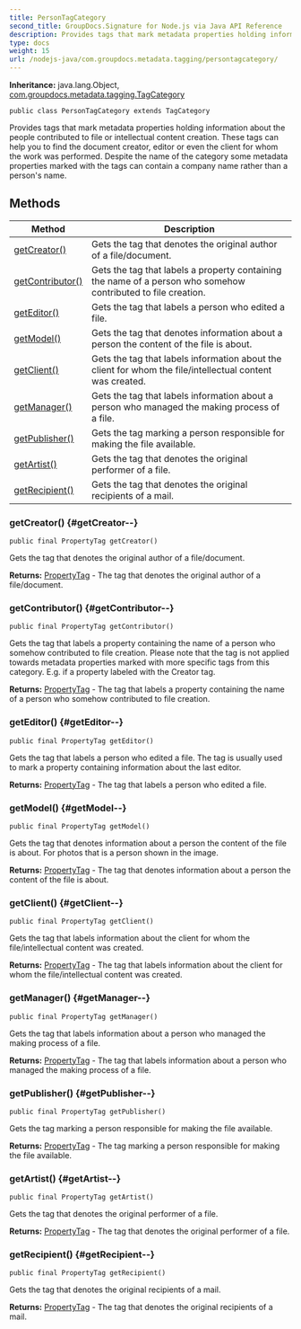 ```yaml
---
title: PersonTagCategory
second_title: GroupDocs.Signature for Node.js via Java API Reference
description: Provides tags that mark metadata properties holding information about the people contributed to file or intellectual content creation.
type: docs
weight: 15
url: /nodejs-java/com.groupdocs.metadata.tagging/persontagcategory/
---
```

**Inheritance:**
java.lang.Object, [com.groupdocs.metadata.tagging.TagCategory](../../com.groupdocs.metadata.tagging/tagcategory)
```
public class PersonTagCategory extends TagCategory
```

Provides tags that mark metadata properties holding information about the people contributed to file or intellectual content creation. These tags can help you to find the document creator, editor or even the client for whom the work was performed. Despite the name of the category some metadata properties marked with the tags can contain a company name rather than a person's name.
## Methods

| Method | Description |
| --- | --- |
| [getCreator()](#getCreator--) | Gets the tag that denotes the original author of a file/document. |
| [getContributor()](#getContributor--) | Gets the tag that labels a property containing the name of a person who somehow contributed to file creation. |
| [getEditor()](#getEditor--) | Gets the tag that labels a person who edited a file. |
| [getModel()](#getModel--) | Gets the tag that denotes information about a person the content of the file is about. |
| [getClient()](#getClient--) | Gets the tag that labels information about the client for whom the file/intellectual content was created. |
| [getManager()](#getManager--) | Gets the tag that labels information about a person who managed the making process of a file. |
| [getPublisher()](#getPublisher--) | Gets the tag marking a person responsible for making the file available. |
| [getArtist()](#getArtist--) | Gets the tag that denotes the original performer of a file. |
| [getRecipient()](#getRecipient--) | Gets the tag that denotes the original recipients of a mail. |
### getCreator() {#getCreator--}
```
public final PropertyTag getCreator()
```


Gets the tag that denotes the original author of a file/document.

**Returns:**
[PropertyTag](../../com.groupdocs.metadata.tagging/propertytag) - The tag that denotes the original author of a file/document.
### getContributor() {#getContributor--}
```
public final PropertyTag getContributor()
```


Gets the tag that labels a property containing the name of a person who somehow contributed to file creation. Please note that the tag is not applied towards metadata properties marked with more specific tags from this category. E.g. if a property labeled with the Creator tag.

**Returns:**
[PropertyTag](../../com.groupdocs.metadata.tagging/propertytag) - The tag that labels a property containing the name of a person who somehow contributed to file creation.
### getEditor() {#getEditor--}
```
public final PropertyTag getEditor()
```


Gets the tag that labels a person who edited a file. The tag is usually used to mark a property containing information about the last editor.

**Returns:**
[PropertyTag](../../com.groupdocs.metadata.tagging/propertytag) - The tag that labels a person who edited a file.
### getModel() {#getModel--}
```
public final PropertyTag getModel()
```


Gets the tag that denotes information about a person the content of the file is about. For photos that is a person shown in the image.

**Returns:**
[PropertyTag](../../com.groupdocs.metadata.tagging/propertytag) - The tag that denotes information about a person the content of the file is about.
### getClient() {#getClient--}
```
public final PropertyTag getClient()
```


Gets the tag that labels information about the client for whom the file/intellectual content was created.

**Returns:**
[PropertyTag](../../com.groupdocs.metadata.tagging/propertytag) - The tag that labels information about the client for whom the file/intellectual content was created.
### getManager() {#getManager--}
```
public final PropertyTag getManager()
```


Gets the tag that labels information about a person who managed the making process of a file.

**Returns:**
[PropertyTag](../../com.groupdocs.metadata.tagging/propertytag) - The tag that labels information about a person who managed the making process of a file.
### getPublisher() {#getPublisher--}
```
public final PropertyTag getPublisher()
```


Gets the tag marking a person responsible for making the file available.

**Returns:**
[PropertyTag](../../com.groupdocs.metadata.tagging/propertytag) - The tag marking a person responsible for making the file available.
### getArtist() {#getArtist--}
```
public final PropertyTag getArtist()
```


Gets the tag that denotes the original performer of a file.

**Returns:**
[PropertyTag](../../com.groupdocs.metadata.tagging/propertytag) - The tag that denotes the original performer of a file.
### getRecipient() {#getRecipient--}
```
public final PropertyTag getRecipient()
```


Gets the tag that denotes the original recipients of a mail.

**Returns:**
[PropertyTag](../../com.groupdocs.metadata.tagging/propertytag) - The tag that denotes the original recipients of a mail.
